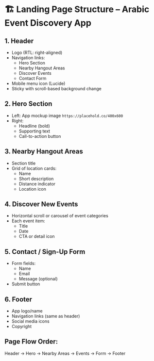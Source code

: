 # 🏗️ Landing Page Structure – Arabic Event Discovery App

## 1. Header

- Logo (RTL: right-aligned)
- Navigation links:
  - Hero Section
  - Nearby Hangout Areas
  - Discover Events
  - Contact Form
- Mobile menu icon (Lucide)
- Sticky with scroll-based background change

## 2. Hero Section

- Left: App mockup image `https://placehold.co/400x600`
- Right:
  - Headline (bold)
  - Supporting text
  - Call-to-action button

## 3. Nearby Hangout Areas

- Section title
- Grid of location cards:
  - Name
  - Short description
  - Distance indicator
  - Location icon

## 4. Discover New Events

- Horizontal scroll or carousel of event categories
- Each event item:
  - Title
  - Date
  - CTA or detail icon

## 5. Contact / Sign-Up Form

- Form fields:
  - Name
  - Email
  - Message (optional)
- Submit button

## 6. Footer

- App logo/name
- Navigation links (same as header)
- Social media icons
- Copyright

## Page Flow Order:

Header → Hero → Nearby Areas → Events → Form → Footer
